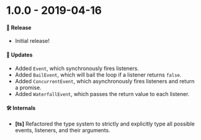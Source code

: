 # 1.0.0 - 2019-04-16

#### 🎉 Release

- Initial release!

#### 🚀 Updates

- Added `Event`, which synchronously fires listeners.
- Added `BailEvent`, which will bail the loop if a listener returns `false`.
- Added `ConcurrentEvent`, which asynchronously fires listeners and return a promise.
- Added `WaterfallEvent`, which passes the return value to each listener.

#### 🛠 Internals

- **[ts]** Refactored the type system to strictly and explicitly type all possible events,
  listeners, and their arguments.
